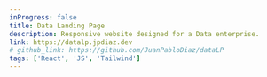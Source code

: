 ```yaml
---
inProgress: false
title: Data Landing Page
description: Responsive website designed for a Data enterprise.
link: https://datalp.jpdiaz.dev
# github_link: https://github.com/JuanPabloDiaz/dataLP
tags: ['React', 'JS', 'Tailwind']
---
```

